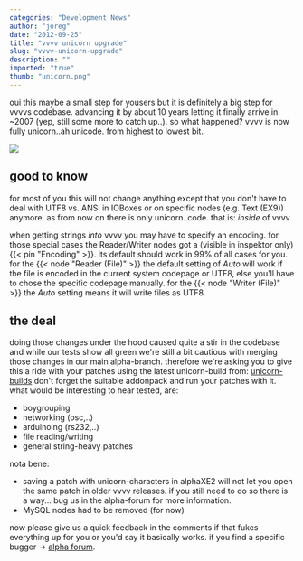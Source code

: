 ```yaml
---
categories: "Development News"
author: "joreg"
date: "2012-09-25"
title: "vvvv unicorn upgrade"
slug: "vvvv-unicorn-upgrade"
description: ""
imported: "true"
thumb: "unicorn.png"
---
```



oui this maybe a small step for yousers but it is definitely a big step for vvvvs codebase. advancing it by about 10 years letting it finally arrive in ~2007 (yep, still some more to catch up..). so what happened? vvvv is now fully unicorn..ah unicode. from highest to lowest bit. 

![](unicorn.png)

## good to know
for most of you this will not change anything except that you don't have to deal with UTF8 vs. ANSI in IOBoxes or on specific nodes (e.g. Text (EX9)) anymore. as from now on there is only unicorn..code. that is: *inside* of vvvv. 

when getting strings *into* vvvv you may have to specify an encoding. for those special cases the Reader/Writer nodes got a (visible in inspektor only) {{< pin "Encoding" >}}. its default should work in 99% of all cases for you. for the {{< node "Reader (File)" >}} the default setting of *Auto* will work if the file is encoded in the current system codepage or UTF8, else you'll have to chose the specific codepage manually. for the {{< node "Writer (File)" >}} the *Auto* setting means it will write files as UTF8. 

## the deal
doing those changes under the hood caused quite a stir in the codebase and while our tests show all green we're still a bit cautious with merging those changes in our main alpha-branch. therefore we're asking you to give this a ride with your patches using the latest unicorn-build from:
 [unicorn-builds](https://vvvv.org/404)
don't forget the suitable addonpack and run your patches with it. what would be interesting to hear tested, are:
* boygrouping
* networking (osc,..)
* arduinoing (rs232,..)
* file reading/writing
* general string-heavy patches

nota bene:
- saving a patch with unicorn-characters in alphaXE2 will not let you open the same patch in older vvvv releases. if you still need to do so there is a way... bug us in the alpha-forum for more information.
- MySQL nodes had to be removed (for now)

now please give us a quick feedback in the comments if that fukcs everything up for you or you'd say it basically works. if you find a specific bugger -> [alpha forum](https://discourse.vvvv.org/).
